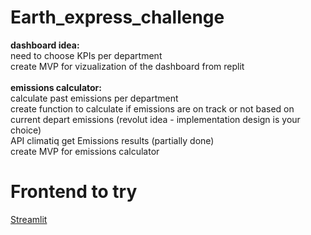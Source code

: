 # Earth_express_challenge

<b>dashboard idea:</b><br>
need to choose KPIs per department<br>
create MVP for vizualization of the dashboard from replit<br><br>
<b>emissions calculator:</b><br>
calculate past emissions per department<br>
create function to calculate if emissions are on track or not based on current depart emissions (revolut idea - implementation design is your choice)<br>
API climatiq get Emissions results (partially done)<br>
create MVP for emissions calculator<br>

# Frontend to try
[Streamlit](https://streamlit.io/)
